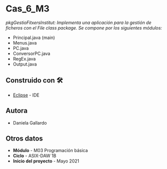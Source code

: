 # Cas_6_M3

_pkgGestioFitxersInstitut: Implementa una aplicación para la gestión de ficheros con el File class package. Se compone por los siguientes módulos:_

 * Principal.java (main)
 * Menus.java 
 * PC.java
 * ConversorPC.java
 * RegEx.java
 * Output.java
 
## Construido con 🛠️
* [Eclipse](https://www.eclipse.org/downloads/) - IDE

## Autora

* Daniela Gallardo

## Otros datos

* **Módulo** - M03 Programación básica
* **Ciclo** - ASIX-DAW 1B
* **Inicio del proyecto** - Mayo 2021


